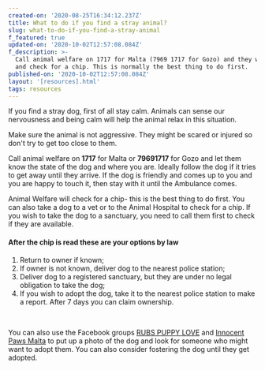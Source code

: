 ```yaml
---
created-on: '2020-08-25T16:34:12.237Z'
title: What to do if you find a stray animal?
slug: what-to-do-if-you-find-a-stray-animal
f_featured: true
updated-on: '2020-10-02T12:57:08.084Z'
f_description: >-
  Call animal welfare on 1717 for Malta (7969 1717 for Gozo) and they will come
  and check for a chip. This is normally the best thing to do first.
published-on: '2020-10-02T12:57:08.084Z'
layout: '[resources].html'
tags: resources
---
```


If you find a stray dog, first of all stay calm. Animals can sense our nervousness and being calm will help the animal relax in this situation.

Make sure the animal is not aggressive. They might be scared or injured so don't try to get too close to them.

Call animal welfare on **1717** for Malta or **79691717** for Gozo and let them know the state of the dog and where you are. Ideally follow the dog if it tries to get away until they arrive. If the dog is friendly and comes up to you and you are happy to touch it, then stay with it until the Ambulance comes.

Animal Welfare will check for a chip- this is the best thing to do first. You can also take a dog to a vet or to the Animal Hospital to check for a chip. If you wish to take the dog to a sanctuary, you need to call them first to check if they are available.

#### After the chip is read these are your options by law

1.  Return to owner if known;
2.  If owner is not known, deliver dog to the nearest police station;
3.  Deliver dog to a registered sanctuary, but they are under no legal obligation to take the dog;
4.  If you wish to adopt the dog, take it to the nearest police station to make a report. After 7 days you can claim ownership.

‍

You can also use the Facebook groups [RUBS PUPPY LOVE](https://www.facebook.com/groups/RUBSPuppyLove) and [Innocent Paws Malta](https://www.facebook.com/innocentpawsmalta) to put up a photo of the dog and look for someone who might want to adopt them. You can also consider fostering the dog until they get adopted.
